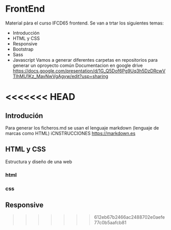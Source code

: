 # FrontEnd
Material pàra el curso IFCD65 frontend.
Se van a trtar los siguientes temas:
* Introducción
* HTML y CSS
* Responsive
* Bootstrap
* Sass
* Javascript
Vamos a generar diferentes carpetas en repositorios para generar un oproyecto común
Documentacion en google drive 
https://docs.google.com/presentation/d/1G_Q5Dof6Pg9Uq3h5DzDRcwVTlhMU1Kz_MavNwVgAgyw/edit?usp=sharing

<<<<<<< HEAD
=======
## Introdución

Para generar los ficheros.md se usan el lenguaje markdown (lenguaje de marcas como HTML) iCNSTRUCCIONES https://markdown.es

## HTML y CSS
Estructura y diseño de una web

### html

### css

## Responsive


>>>>>>> 612eb67b2466ac2488702e0aefe77c0b5aafcb81
